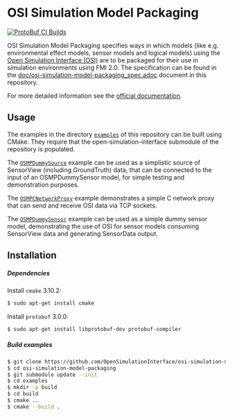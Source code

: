 # OSI Simulation Model Packaging

[![ProtoBuf CI Builds](https://github.com/OpenSimulationInterface/osi-simulation-model-packaging/actions/workflows/protobuf.yml/badge.svg)](https://github.com/OpenSimulationInterface/osi-simulation-model-packaging/actions/workflows/protobuf.yml)

OSI Simulation Model Packaging specifies ways in which models (like e.g. environmental effect models, sensor models and logical models) using the [Open Simulation Interface (OSI)][] are to be packaged for their use in simulation environments using FMI 2.0.
The specification can be found in the [doc/osi-simulation-model-packaging_spec.adoc](doc/osi-simulation-model-packaging_spec.adoc) document in this repository.

For more detailed information see the [official documentation](https://opensimulationinterface.github.io/osi-documentation/#_osi_simulation_model_packaging). 

[Open Simulation Interface (OSI)]: https://github.com/OpenSimulationInterface/open-simulation-interface

## Usage
The examples in the directory [`examples`](https://github.com/OpenSimulationInterface/osi-simulation-model-packaging/tree/master/examples) of this repository can be built using CMake. They require that the open-simulation-interface submodule of the repository is populated.

The [`OSMPDummySource`](https://github.com/OpenSimulationInterface/osi-simulation-model-packaging/tree/master/examples/OSMPDummySource) example can be used as a simplistic source of SensorView (including GroundTruth) data, that can be connected to the input of an OSMPDummySensor model, for simple testing and demonstration purposes.

The [`OSMPCNetworkProxy`](https://github.com/OpenSimulationInterface/osi-simulation-model-packaging/tree/master/examples/OSMPCNetworkProxy) example demonstrates a simple C network proxy that can send and receive OSI data via TCP sockets.

The [`OSMPDummySensor`](https://github.com/OpenSimulationInterface/osi-simulation-model-packaging/tree/master/examples/OSMPDummySensor) example can be used as a simple dummy sensor model, demonstrating the use of OSI for sensor models consuming SensorView data and generating SensorData output.

## Installation
##### Dependencies

Install `cmake` 3.10.2:
```bash
$ sudo apt-get install cmake
```
Install `protobuf` 3.0.0:
```bash
$ sudo apt-get install libprotobuf-dev protobuf-compiler
```

##### Build examples
```bash
$ git clone https://github.com/OpenSimulationInterface/osi-simulation-model-packaging.git
$ cd osi-simulation-model-packaging
$ git submodule update --init
$ cd examples
$ mkdir -p build
$ cd build
$ cmake ..
$ cmake --build .
```
